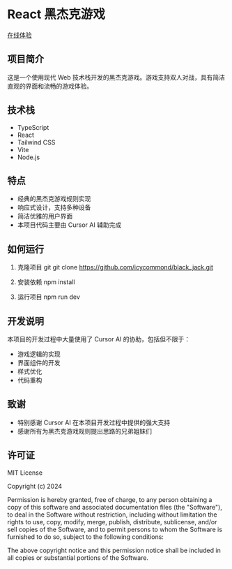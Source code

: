 
# React 黑杰克游戏

[在线体验](https://blackjack.imatrix.top/)

## 项目简介
这是一个使用现代 Web 技术栈开发的黑杰克游戏。游戏支持双人对战，具有简洁直观的界面和流畅的游戏体验。

## 技术栈
- TypeScript
- React
- Tailwind CSS
- Vite
- Node.js

## 特点
- 经典的黑杰克游戏规则实现
- 响应式设计，支持多种设备
- 简洁优雅的用户界面
- 本项目代码主要由 Cursor AI 辅助完成

## 如何运行

1. 克隆项目
git
git clone https://github.com/icycommond/black_jack.git

2. 安装依赖
npm install

3. 运行项目
npm run dev


## 开发说明
本项目的开发过程中大量使用了 Cursor AI 的协助，包括但不限于：
- 游戏逻辑的实现
- 界面组件的开发
- 样式优化
- 代码重构

## 致谢
- 特别感谢 Cursor AI 在本项目开发过程中提供的强大支持
- 感谢所有为黑杰克游戏规则提出思路的兄弟姐妹们

## 许可证
MIT License

Copyright (c) 2024

Permission is hereby granted, free of charge, to any person obtaining a copy
of this software and associated documentation files (the "Software"), to deal
in the Software without restriction, including without limitation the rights
to use, copy, modify, merge, publish, distribute, sublicense, and/or sell
copies of the Software, and to permit persons to whom the Software is
furnished to do so, subject to the following conditions:

The above copyright notice and this permission notice shall be included in all
copies or substantial portions of the Software.

